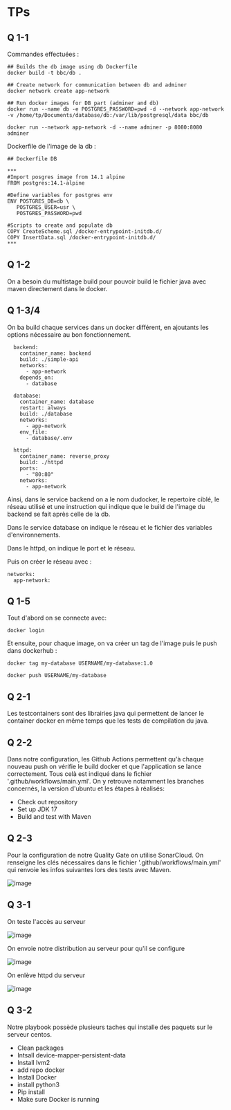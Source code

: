 # TPs

## Q 1-1

Commandes effectuées :
```
## Builds the db image using db Dockerfile 
docker build -t bbc/db .

## Create network for communication between db and adminer
docker network create app-network

## Run docker images for DB part (adminer and db)
docker run --name db -e POSTGRES_PASSWORD=pwd -d --network app-network -v /home/tp/Documents/database/db:/var/lib/postgresql/data bbc/db

docker run --network app-network -d --name adminer -p 8080:8080 adminer
```

Dockerfile de l'image de la db :
```
## Dockerfile DB

***
#Import posgres image from 14.1 alpine
FROM postgres:14.1-alpine

#Define variables for postgres env
ENV POSTGRES_DB=db \
   POSTGRES_USER=usr \
   POSTGRES_PASSWORD=pwd

#Scripts to create and populate db
COPY CreateScheme.sql /docker-entrypoint-initdb.d/
COPY InsertData.sql /docker-entrypoint-initdb.d/
***

```

## Q 1-2

On a besoin du multistage build pour pouvoir build le fichier java avec maven directement dans le docker.

## Q 1-3/4

On ba build chaque services dans un docker différent, en ajoutants les options nécessaire au bon fonctionnement.

```
  backend:
    container_name: backend
    build: ./simple-api
    networks:
      - app-network
    depends_on:
      - database

  database:
    container_name: database
    restart: always
    build: ./database
    networks:
      - app-network
    env_file:
      - database/.env

  httpd:
    container_name: reverse_proxy
    build: ./httpd
    ports:
      - "80:80"
    networks:
      - app-network

```

Ainsi, dans le service backend on a le nom dudocker, le repertoire ciblé, le réseau utilisé et une instruction qui indique que le build de l'image du backend se fait après celle de la db.

Dans le service database on indique le réseau et le fichier des variables d'environnements.

Dans le httpd, on indique le port et le réseau.

Puis on créer le réseau avec :
```
networks:
  app-network:
 ```
 
## Q 1-5

Tout d'abord on se connecte avec:
```
docker login
```

Et ensuite, pour chaque image, on va créer un tag de l'image puis le push dans dockerhub :

```
docker tag my-database USERNAME/my-database:1.0

docker push USERNAME/my-database  

```

## Q 2-1

Les testcontainers sont des librairies java qui permettent de lancer le container docker en même temps que les tests de compilation du java.

## Q 2-2

Dans notre configuration, les Github Actions permettent qu'à chaque nouveau push on vérifie le build docker et que l'application se lance correctement. Tous celà est indiqué dans le fichier '.github/workflows/main.yml'. On y retrouve notamment les branches concernés, la version d'ubuntu et les étapes à réalisés:
   - Check out repository
   - Set up JDK 17
   - Build and test with Maven

## Q 2-3

Pour la configuration de notre Quality Gate on utilise SonarCloud. On renseigne les clés nécessaires dans le fichier '.github/workflows/main.yml' qui renvoie les infos suivantes lors des tests avec Maven. 

![image](https://user-images.githubusercontent.com/93118154/216331933-2fd05dc0-40ba-4866-a628-848c591c7a54.png)

## Q 3-1

On teste l'accès au serveur

![image](https://user-images.githubusercontent.com/93118154/216349424-c0bd8290-ac5a-4a02-8ecc-b68add42576e.png)

On envoie notre distribution au serveur pour qu'il se configure

![image](https://user-images.githubusercontent.com/93118154/216350212-491f202d-9fb1-496d-a59d-57cb5e506c71.png)

On enlève httpd du serveur

![image](https://user-images.githubusercontent.com/93118154/216350398-51414da9-ff2b-4587-be07-acbd52b372bb.png)

## Q 3-2

Notre playbook possède plusieurs taches qui installe des paquets sur le serveur centos.

   - Clean packages
   - Intsall device-mapper-persistent-data
   - Install lvm2
   - add repo docker
   - Install Docker
   - install python3
   - Pip install
   - Make sure Docker is running


